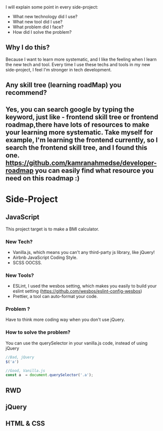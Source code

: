 I will explain some point in every side-project:
- What new technology did I use?
- What new tool did I use?
- What problem did I face?
- How did I solve the problem?
## Why I do this?
Because I want to learn more systematic, and I like the feeling when I learn the new tech and tool.
Every time I use these techs and tools in my new side-project, I feel I'm stronger in tech development.
## Any skill tree (learning roadMap) you recommend?
Yes, you can search google by typing the keyword, just like - **frontend skill tree** or **frontend roadmap**,there have lots of resources to make your learning more systematic.
Take myself for example, I'm learning the frontend currently, so I search the frontend skill tree, and I found this one.
https://github.com/kamranahmedse/developer-roadmap
you can easily find what resource you need on this roadmap :)
---
# Side-Project
## JavaScript
This project target is to make a BMI calculator.
### New Tech? 
- Vanilla.js, which means you can't any third-party js library, like jQuery!
- Airbnb JavaScript Coding Style.
- SCSS OOCSS.
### New Tools?
- ESLint, I used the wesbos setting, which makes you easily to build your eslint setting (https://github.com/wesbos/eslint-config-wesbos)
- Prettier, a tool can auto-format your code.
### Problem ?
Have to think more coding way when you don't use jQuery. 
### How to solve the problem?
You can use the querySelector in your vanilla.js code, instead of using jQuery
```js
//Bad, jQuery
$('a')

//Good, Vanilla.js
const a  = document.querySelector('.a');
```
## RWD
## jQuery
## HTML & CSS

